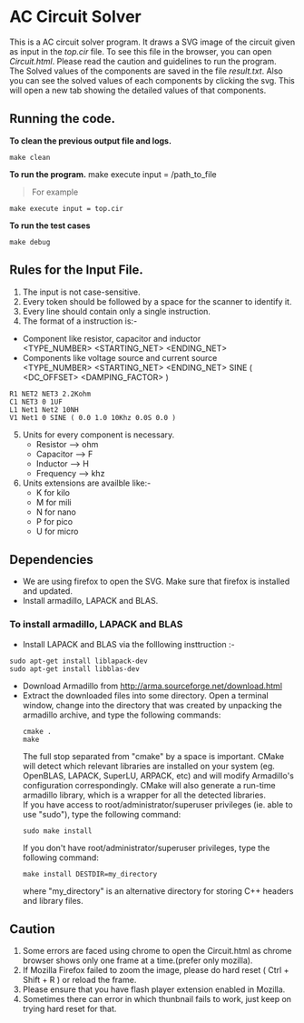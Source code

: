 # AC Circuit Solver
This is a AC circuit solver program. It draws a SVG image of the circuit given as input in the *top.cir* file. To see this file in the browser, you can open *Circuit.html*. Please read the caution and guidelines to run the program.  
The Solved values of the components are saved in the file *result.txt*. Also you can see the solved values of each components by clicking the svg. This will open a new tab showing the detailed values of that components.

## Running the code.
**To clean the previous output file and logs.**

```
make clean
```

**To run the program.** make execute input = /path_to_file
> For example

```
make execute input = top.cir
```

**To run the test cases**

```
make debug
```

## Rules for the Input File.
1. The input is not case-sensitive.
2. Every token should be followed by a space for the scanner to identify it.
3. Every line should contain only a single instruction.
4. The format of a instruction is:-
- Component like resistor, capacitor and inductor  
    <TYPE_NUMBER> <STARTING_NET> <ENDING_NET> <VALUE>
- Components like voltage source and current source  
    <TYPE_NUMBER> <STARTING_NET> <ENDING_NET> SINE ( <DC_OFFSET> <AMPLITUDE> <FREQENCY> <DELAY> <DAMPING_FACTOR> )

```
R1 NET2 NET3 2.2Kohm  
C1 NET3 0 1UF  
L1 Net1 Net2 10NH  
V1 Net1 0 SINE ( 0.0 1.0 10Khz 0.0S 0.0 )
```
5. Units for every component is necessary.  
    - Resistor    --> ohm  
    - Capacitor   --> F  
    - Inductor    --> H  
    - Frequency   --> khz  
6. Units extensions are availble like:-  
    - K   for kilo  
    - M   for mili  
    - N   for nano  
    - P   for pico  
    - U   for micro  

## Dependencies
- We are using firefox to open the SVG. Make sure that firefox is installed and updated.
- Install armadillo, LAPACK and BLAS.
### To install armadillo, LAPACK and BLAS
- Install LAPACK and BLAS via the folllowing insttruction :-
```
sudo apt-get install liblapack-dev
sudo apt-get install libblas-dev
```
- Download Armadillo from http://arma.sourceforge.net/download.html
- Extract the downloaded files into some directory.
Open a terminal window, change into the directory that was created
  by unpacking the armadillo archive, and type the following commands:
  ```
  cmake .
  make 
  ```
  The full stop separated from "cmake" by a space is important.
  CMake will detect which relevant libraries are installed on your system
  (eg. OpenBLAS, LAPACK, SuperLU, ARPACK, etc)
  and will modify Armadillo's configuration correspondingly.
  CMake will also generate a run-time armadillo library,
  which is a wrapper for all the detected libraries.  
If you have access to root/administrator/superuser privileges
  (ie. able to use "sudo"), type the following command:
  ```
  sudo make install
  ```
  If you don't have root/administrator/superuser privileges, 
  type the following command:
  ```
  make install DESTDIR=my_directory
  ```
  where "my_directory" is an alternative directory for storing
  C++ headers and library files.

## Caution
1. Some errors are faced using chrome to open the Circuit.html as chrome browser shows only one frame at a time.(prefer only mozilla).
2. If Mozilla Firefox failed to zoom the image, please do hard reset ( Ctrl + Shift + R ) or reload the frame.
3. Please ensure that you have flash player extension enabled in Mozilla.
4. Sometimes there can error in which thunbnail fails to work, just keep on trying hard reset for that.